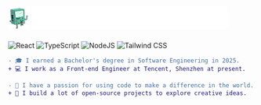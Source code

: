 # <img src="./images/BMO.gif" height="45"/> <img src="./images/Greeting.gif" height="45"/>

<p>
<img alt="React" src="https://img.shields.io/badge/-React-deepskyblue?style=flat-square&logo=react&logoColor=white" />
<img alt="TypeScript" src="https://img.shields.io/badge/-TypeScript-dodgerblue?style=flat-square&logo=typescript&logoColor=white" />
<img alt="NodeJS" src="https://img.shields.io/badge/NodeJS-blue?style=flat-square&logo=Node.js&logoColor=white" /> 
<img alt="Tailwind CSS" src="https://img.shields.io/badge/-Tailwind%20CSS-steelblue?style=flat-square&logo=tailwindcss&logoColor=white" />
</p>

```diff
- 🎓 I earned a Bachelor's degree in Software Engineering in 2025.
+ 💻 I work as a Front-end Engineer at Tencent, Shenzhen at present.

- 🍄 I have a passion for using code to make a difference in the world.
+ 🌴 I build a lot of open-source projects to explore creative ideas.
```